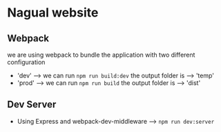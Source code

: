 # Nagual website


## Webpack
we are using webpack to bundle the application with two different configuration
* 'dev' --> we can run  ``` npm run build:dev ```  the output folder is --> 'temp'
* 'prod' --> we can run   ``` npm run build ```  the output folder is --> 'dist'

## Dev Server
 * Using Express and webpack-dev-middleware --> ``` npm run dev:server ```